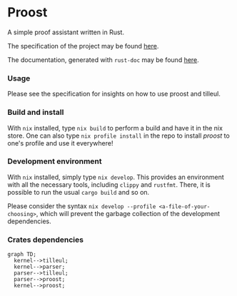 # Proost

A simple proof assistant written in Rust.

The specification of the project may be found [here](docs/specs.pdf).

The documentation, generated with `rust-doc` may be found [here](doc/proost/).

### Usage 
Please see the specification for insights on how to use proost and tilleul.

### Build and install
With `nix` installed, type `nix build` to perform a build and have it in the nix store. One can also type `nix profile install` in the repo to install *proost* to one's profile and use it everywhere!


### Development environment
With `nix` installed, simply type `nix develop`. This provides an environment with all the necessary tools, including `clippy` and `rustfmt`. There, it is possible to run the usual `cargo build` and so on.

Please consider the syntax `nix develop --profile <a-file-of-your-choosing>`, which will prevent the garbage collection of the development dependencies.


### Crates dependencies
```mermaid
graph TD;
  kernel-->tilleul;
  kernel-->parser;
  parser-->tilleul; 
  parser-->proost;
  kernel-->proost;
```

